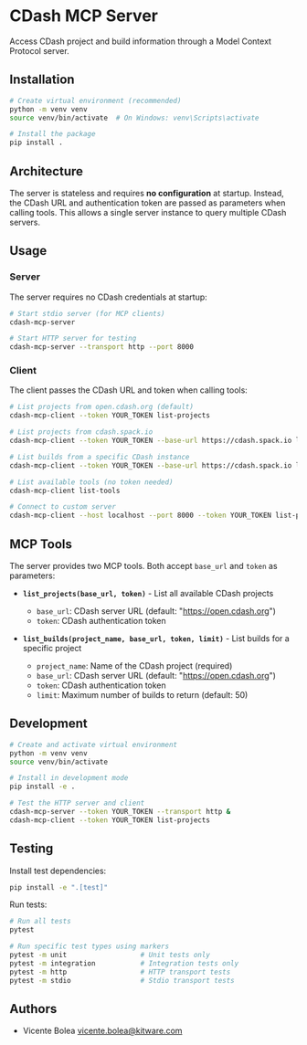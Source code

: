 # CDash MCP Server

Access CDash project and build information through a Model Context Protocol server.

## Installation

```bash
# Create virtual environment (recommended)
python -m venv venv
source venv/bin/activate  # On Windows: venv\Scripts\activate

# Install the package
pip install .
```

## Architecture

The server is stateless and requires **no configuration** at startup. Instead, the CDash URL and authentication token are passed as parameters when calling tools. This allows a single server instance to query multiple CDash servers.

## Usage

### Server

The server requires no CDash credentials at startup:

```bash
# Start stdio server (for MCP clients)
cdash-mcp-server

# Start HTTP server for testing
cdash-mcp-server --transport http --port 8000
```

### Client

The client passes the CDash URL and token when calling tools:

```bash
# List projects from open.cdash.org (default)
cdash-mcp-client --token YOUR_TOKEN list-projects

# List projects from cdash.spack.io
cdash-mcp-client --token YOUR_TOKEN --base-url https://cdash.spack.io list-projects

# List builds from a specific CDash instance
cdash-mcp-client --token YOUR_TOKEN --base-url https://cdash.spack.io list-builds "Spack Testing" --limit 10

# List available tools (no token needed)
cdash-mcp-client list-tools

# Connect to custom server
cdash-mcp-client --host localhost --port 8000 --token YOUR_TOKEN list-projects
```

## MCP Tools

The server provides two MCP tools. Both accept `base_url` and `token` as parameters:

- **`list_projects(base_url, token)`** - List all available CDash projects
  - `base_url`: CDash server URL (default: "https://open.cdash.org")
  - `token`: CDash authentication token

- **`list_builds(project_name, base_url, token, limit)`** - List builds for a specific project
  - `project_name`: Name of the CDash project (required)
  - `base_url`: CDash server URL (default: "https://open.cdash.org")
  - `token`: CDash authentication token
  - `limit`: Maximum number of builds to return (default: 50)

## Development

```bash
# Create and activate virtual environment
python -m venv venv
source venv/bin/activate

# Install in development mode
pip install -e .

# Test the HTTP server and client
cdash-mcp-server --token YOUR_TOKEN --transport http &
cdash-mcp-client --token YOUR_TOKEN list-projects
```

## Testing

Install test dependencies:

```bash
pip install -e ".[test]"
```

Run tests:

```bash
# Run all tests
pytest

# Run specific test types using markers
pytest -m unit                  # Unit tests only
pytest -m integration           # Integration tests only
pytest -m http                  # HTTP transport tests
pytest -m stdio                 # Stdio transport tests
```

## Authors
- Vicente Bolea <vicente.bolea@kitware.com>
